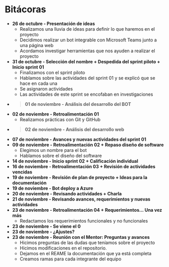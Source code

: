 # Bitácoras  

- **26 de octubre - Presentación de ideas**
  - Realizamos una lluvia de ideas para definir lo que haremos en el proyecto
  - Decidimos realizar un bot integrable con Microsoft Teams junto a una página web
  - Acordamos investigar herramientas que nos ayuden a realizar el proyecto
- **31 de octubre - Selección del nombre + Despedida del sprint piloto + Inicio sprint 01**
  - Finalizamos con el sprint piloto 
  - Hablamos sobre las actividades del sprint 01 y se explicó que se hace en cada una
  - Se asignaron actividades 
  - Las actividades de este sprint se encofaban en investigaciones
- > **01 de noviembre - Análisis del desarrollo del BOT**
- **02 de noviembre - Retroalimentación 01**
  - Realizamos prácticas con Git y GitHub
- > **02 de noviembre - Análisis del desarrollo web**
- **07 de noviembre - Avances y nuevas actividades del sprint 01**
- **09 de noviembre - Retroalimentación 02 + Repaso diseño de software**
  - Elegimos un nombre para el bot
  - Hablamos sobre el diseño del software
- **14 de noviembre - Inicio sprint 02 + Calificación individual**
- **16 de noviembre - Retroalimentación 03 + Revisión de actividades vencidas**
- **19 de noviembre - Revisión de plan de proyecto + Ideas para la documentación**
- **19 de noviembre - Bot deploy a Azure** 
- **20 de noviembre - Revisando actividades + Charla**  
- **21 de noviembre - Revisando avances, requerimientos y nuevas actividades**
- **23 de noviembre - Retroalimentación 04 + Requerimientos... Una vez más**
  - Redactamos los requerimientos funcionales y no funcionales
- **23 de noviembre - Se viene el 0**
- **23 de noviembre - ¿Ajustes?**
- **23 de noviembre - Reunión con el Mentor: Preguntas y avances**
  - Hicimos preguntas de las dudas que teníamos sobre el proyecto
  - Hicimos modificaciones en el repositorio. 
  - Dejamos en el REAME la documentación que ya está completa
  - Creamos ramas para cada integrante del equipo

